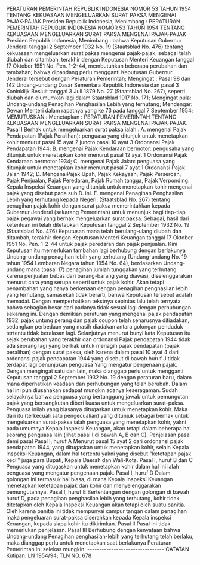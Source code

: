  PERATURAN PEMERINTAH REPUBLIK INDONESIA NOMOR 53 TAHUN 1954 TENTANG KEKUASAAN MENGELUARKAN SURAT PAKSA MENGENAI PAJAK-PAJAK Presiden Republik Indonesia, Menimbang : PERATURAN PEMERINTAH REPUBLIK INDONESIA NOMOR 53 TAHUN 1954 TENTANG KEKUASAAN MENGELUARKAN SURAT PAKSA MENGENAI PAJAK-PAJAK Presiden Republik Indonesia, Menimbang : bahwa Keputusan Gubernur Jenderal tanggal 2 September 1932 No. 19 (Staatsblad No. 476) tentang kekuasaan mengeluarkan surat paksa mengenai pajak-pajak, sebagai telah diubah dan ditambah, terakhir dengan Keputusan Menteri Keuangan tanggal 17 Oktober 1951 No. Pen. 1-2-44, membutuhkan beberapa perubahan dan tambahan; bahwa dipandang perlu mengganti Keputusan Gubernur Jenderal tersebut dengan Peraturan Pemerintah;
Mengingat :
 Pasal 98 dan 142 Undang-undang Dasar Sementara Republik Indonesia dan pasal 3 Koninklijk Besluit tanggal 3 Juli 1879 No. 27 (Staatsblad No. 267), seperti diubah dan diumumkan lagi dalam Staatsblad 1917 No. 171; Mengingat pula: Undang-undang Penagihan Penghasilan Lebih yang terhutang; Mendengar: Dewan Menteri dalam rapatnya yang ke 73 pada tanggal 7 September 1954;
MEMUTUSKAN :
 Menetapkan : PERATURAN PEMERINTAH TENTANG KEKUASAAN MENGELUARKAN SURAT PAKSA MENGENAI PAJAK-PAJAK. Pasal I Berhak untuk mengeluarkan surat paksa ialah : A. mengenai Pajak Pendapatan (Pajak Peralihan): penguasa yang ditunjuk untuk menetapkan kohir menurut pasal 15 ayat 2 juncto pasal 10 ayat 3 Ordonansi Pajak Pendapatan 1944; B. mengenai Pajak Kendaraan bermotor: pengusaha yang ditunjuk untuk menetapkan kohir menurut pasal 12 ayat 1 Ordonansi Pajak Kendaraan bermotor 1934; C. mengenai Pajak Jalan: penguasa yang ditunjuk untuk menetapkan kohir menurut pasal 7 ayat 1 Ordonansi Pajak Jalan 1942; D. MengenaiPajak Upah, Pajak Kekayaan, Pajak Perseroan, Pajak Penjualan, Pajak Peredaran, Pajak Rumah tangga, Pajak Verponding: Kepala Inspeksi Keuangan yang ditunjuk untuk menetapkan kohir mengenai pajak yang disebut pada sub D. ini. E. mengenai Penagihan Penghasilan Lebih yang terhutang kepada Negeri: (Staatsblad No. 267) tentang penagihan pajak kohir dengan surat paksa memerintahkan kepada Gubernur Jenderal (sekarang Pemerintah) untuk menunjuk bagi tiap-tiap pajak pegawai yang berhak mengeluarkan surat paksa. Sebagai, hasil dari ketentuan ini telah ditetapkan Keputusan tanggal 2 September 1932 No. 19 (Staatsblad No. 476) Keputusan mana telah berulang-ulang diubah dan ditambah, terakhir dengan Keputusan Menteri Keuangan tanggal 17 Oktober 1951 No. Pen. 1-2-44 untuk pajak peredaran dan pajak penjualan. Kini Keputusan itu memerlukan tambahan lagi berhubung dengan berlakunya Undang-undang penagihan lebih yang terhutang (Undang-undang No. 19 tahun 1954 Lembaran Negara tahun 1954 No. 64), berdasarkan Undang- undang mana (pasal 17) penagihan jumlah tunggakan yang terhutang karena penjualan bebas dari barang-barang yang diawasi, diselenggarakan menurut cara yang serupa seperti untuk pajak kohir. Akan tetapi penambahan yang hanya berkenaan dengan penagihan penghasilan lebih yang terhutang, samasekali tidak berarti, bahwa Keputusan tersebut adalah memadai. Dengan memperhatikan tekstnya sepintas lalu telah ternyata bahwa sebagian besar dari padanya tidak sesuai lagi dengan perhubungan sekarang ini. Dengan demikian peraturan yang mengenai pajak pendapatan 1932, pajak untung perang dan pajak coupon telah seharusnya ditiadakan, sedangkan perbedaan yang masih diadakan antara golongan penduduk tertentu tidak beralasan lagi. Selanjutnya menurut bunyi kata Keputusan itu sejak perubahan yang terakhir dan ordonansi Pajak pendapatan 1944 tidak ada seorang lagi yang berhak untuk menagih pajak pendapatan (pajak peralihan) dengan surat paksa, oleh karena dalam pasal 10 ayat 4 dari ordonansi pajak pendapatan 1944 yang disebut di bawah huruf J tidak terdapat lagi penunjukan penguasa Yang mengatur pengenaan pajak. Dengan mengingat satu dan lain, maka dianggap perlu untuk mengganti Keputusan tanggal 2 September 1932 No. 19 dengan peraturan baru, dalam mana diperhatikan keadaan dan perhubungan yang telah berubah. Dalam hal ini pun diusahakan sedapat mungkin adanya keseragaman. Sudah selayaknya bahwa penguasa yang bertanggung jawab untuk pemungutan pajak yang bersangkutan diberi kuasa untuk mengeluarkan surat-paksa. Penguasa inilah yang biasanya ditugaskan untuk menetapkan kohir. Maka dari itu (terkecuali satu pengecualian) yang ditunjuk sebagai berhak untuk mengeluarkan surat-paksa ialah penguasa yang menetapkan kohir, yakni pada umumnya Kepala Inspeksi Keuangan, akan tetapi dalam beberapa hal seorang penguasa lain (lihat pasal I di bawah A, B dan C). Penjelasan pasal demi pasal Pasal I, huruf A Menurut pasal 15 ayat 2 dari ordonansi pajak pendapatan 1944, yang ditugaskan untuk menetapkan kohir, selain Kepala Inspeksi Keuangan, dalam hal tertentu yakni yang disebut "ketetapan pajak kecil" juga para Bupati, Kepala Daerah dan Wali-Kota. Pasal I, huruf B dan C Penguasa yang ditugaskan untuk menetapkan kohir dalam hal ini ialah penguasa yang mengatur pengenaan pajak. Pasal I, huruf D Dalam golongan ini termasuk hal biasa, di mana Kepala Inspeksi Keuangan menetapkan ketetapan pajak dan kohir dan menyelenggarakan pemungutannya. Pasal I, huruf E Bertentangan dengan golongan di bawah huruf D, pada penagihan penghasilan lebih yang terhutang, kohir tidak ditetapkan oleh Kepala Inspeksi Keuangan akan tetapi oleh suatu panitia. Oleh karena panitia ini tidak mempunyai campur tangan dalam penagihan maka pengeluaran surat-paksa diserahkan kepada Kepala inspeksi Keuangan, kepada siapa kohir itu dikirimkan. Pasal II Pasal ini tidak memerlukan penjelasan. Pasal III Berhubung dengan kenyataan bahwa Undang-undang Penagihan penghasilan-lebih yang terhutang telah berlaku, maka dianggap perlu untuk menetapkan saat berlakunya Peraturan Pemerintah ini selekas mungkin. -------------------------------- CATATAN Kutipan: LN 1954/94; TLN NO. 678